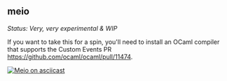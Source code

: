 meio
----

*Status: Very, very experimental & WIP*

If you want to take this for a spin, you'll need to install an OCaml compiler that supports the Custom Events PR https://github.com/ocaml/ocaml/pull/11474.

[![Meio on asciicast](https://asciinema.org/a/542862.svg)](https://asciinema.org/a/542862)
